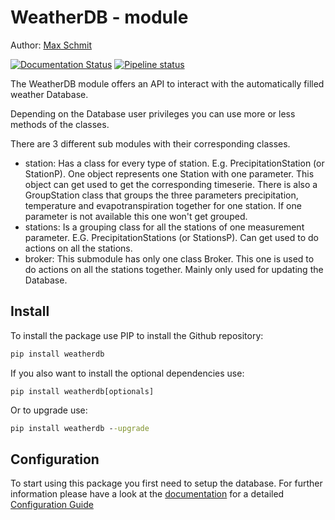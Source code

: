 # WeatherDB - module


Author: [Max Schmit](https://github.com/maxschmi)

[![Documentation Status](https://readthedocs.org/projects/weatherdb/badge/?version=latest)](https://weatherdb.readthedocs.io/latest)
[![Pipeline status](https://gitlab.uni-freiburg.de/hydrology/weatherDB/badges/master/pipeline.svg?ignore_skipped=true)](https://gitlab.uni-freiburg.de/hydrology/weatherDB/-/pipelines) 

The WeatherDB module offers an API to interact with the automatically filled weather Database.

Depending on the Database user privileges you can use more or less methods of the classes.

There are 3 different sub modules with their corresponding classes.

- station:
Has a class for every type of station. E.g. PrecipitationStation (or StationP). 
One object represents one Station with one parameter. 
This object can get used to get the corresponding timeserie.
There is also a GroupStation class that groups the three parameters precipitation, temperature and evapotranspiration together for one station. If one parameter is not available this one won't get grouped.
- stations:
Is a grouping class for all the stations of one measurement parameter. E.G. PrecipitationStations (or StationsP).
Can get used to do actions on all the stations.
- broker:
This submodule has only one class Broker. This one is used to do actions on all the stations together. Mainly only used for updating the Database.

## Install

To install the package use PIP to install the Github repository:

```cmd
pip install weatherdb
```

If you also want to install the optional dependencies use:

```batch
pip install weatherdb[optionals]
```

Or to upgrade use:

```cmd
pip install weatherdb --upgrade
```

## Configuration

To start using this package you first need to setup the database. For further information please have a look at the [documentation](https://weatherdb.readthedocs.io/latest/) for a detailed [Configuration Guide](https://weatherdb.readthedocs.io/latest/setup/Configuration.html)
